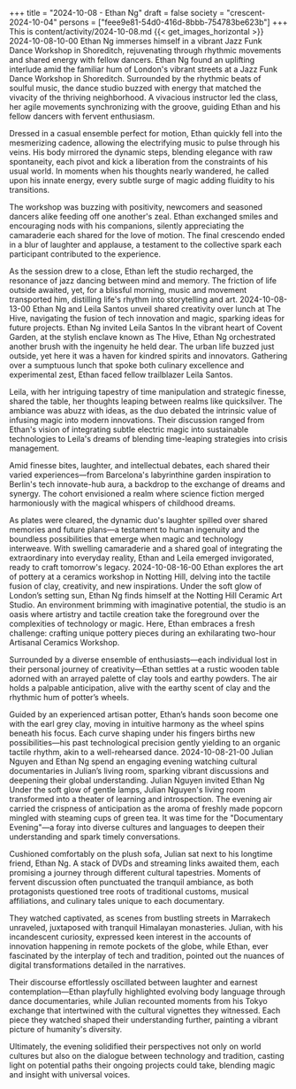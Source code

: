 +++
title = "2024-10-08 - Ethan Ng"
draft = false
society = "crescent-2024-10-04"
persons = ["feee9e81-54d0-416d-8bbb-754783be623b"]
+++
This is content/activity/2024-10-08.md
{{< get_images_horizontal >}}
2024-10-08-10-00
Ethan Ng immerses himself in a vibrant Jazz Funk Dance Workshop in Shoreditch, rejuvenating through rhythmic movements and shared energy with fellow dancers.
Ethan Ng found an uplifting interlude amid the familiar hum of London's vibrant streets at a Jazz Funk Dance Workshop in Shoreditch. Surrounded by the rhythmic beats of soulful music, the dance studio buzzed with energy that matched the vivacity of the thriving neighborhood. A vivacious instructor led the class, her agile movements synchronizing with the groove, guiding Ethan and his fellow dancers with fervent enthusiasm.

Dressed in a casual ensemble perfect for motion, Ethan quickly fell into the mesmerizing cadence, allowing the electrifying music to pulse through his veins. His body mirrored the dynamic steps, blending elegance with raw spontaneity, each pivot and kick a liberation from the constraints of his usual world. In moments when his thoughts nearly wandered, he called upon his innate energy, every subtle surge of magic adding fluidity to his transitions.

The workshop was buzzing with positivity, newcomers and seasoned dancers alike feeding off one another's zeal. Ethan exchanged smiles and encouraging nods with his companions, silently appreciating the camaraderie each shared for the love of motion. The final crescendo ended in a blur of laughter and applause, a testament to the collective spark each participant contributed to the experience.

As the session drew to a close, Ethan left the studio recharged, the resonance of jazz dancing between mind and memory. The friction of life outside awaited, yet, for a blissful morning, music and movement transported him, distilling life's rhythm into storytelling and art.
2024-10-08-13-00
Ethan Ng and Leila Santos unveil shared creativity over lunch at The Hive, navigating the fusion of tech innovation and magic, sparking ideas for future projects.
Ethan Ng invited Leila Santos
In the vibrant heart of Covent Garden, at the stylish enclave known as The Hive, Ethan Ng orchestrated another brush with the ingenuity he held dear. The urban life buzzed just outside, yet here it was a haven for kindred spirits and innovators. Gathering over a sumptuous lunch that spoke both culinary excellence and experimental zest, Ethan faced fellow trailblazer Leila Santos.

Leila, with her intriguing tapestry of time manipulation and strategic finesse, shared the table, her thoughts leaping between realms like quicksilver. The ambiance was abuzz with ideas, as the duo debated the intrinsic value of infusing magic into modern innovations. Their discussion ranged from Ethan's vision of integrating subtle electric magic into sustainable technologies to Leila's dreams of blending time-leaping strategies into crisis management.

Amid finesse bites, laughter, and intellectual debates, each shared their varied experiences—from Barcelona's labyrinthine garden inspiration to Berlin's tech innovate-hub aura, a backdrop to the exchange of dreams and synergy. The cohort envisioned a realm where science fiction merged harmoniously with the magical whispers of childhood dreams.

As plates were cleared, the dynamic duo's laughter spilled over shared memories and future plans—a testament to human ingenuity and the boundless possibilities that emerge when magic and technology interweave. With swelling camaraderie and a shared goal of integrating the extraordinary into everyday reality, Ethan and Leila emerged invigorated, ready to craft tomorrow's legacy.
2024-10-08-16-00
Ethan explores the art of pottery at a ceramics workshop in Notting Hill, delving into the tactile fusion of clay, creativity, and new inspirations.
Under the soft glow of London’s setting sun, Ethan Ng finds himself at the Notting Hill Ceramic Art Studio. An environment brimming with imaginative potential, the studio is an oasis where artistry and tactile creation take the foreground over the complexities of technology or magic. Here, Ethan embraces a fresh challenge: crafting unique pottery pieces during an exhilarating two-hour Artisanal Ceramics Workshop.

Surrounded by a diverse ensemble of enthusiasts—each individual lost in their personal journey of creativity—Ethan settles at a rustic wooden table adorned with an arrayed palette of clay tools and earthy powders. The air holds a palpable anticipation, alive with the earthy scent of clay and the rhythmic hum of potter’s wheels.

Guided by an experienced artisan potter, Ethan’s hands soon become one with the earl grey clay, moving in intuitive harmony as the wheel spins beneath his focus. Each curve shaping under his fingers births new possibilities—his past technological precision gently yielding to an organic tactile rhythm, akin to a well-rehearsed dance.
2024-10-08-21-00
Julian Nguyen and Ethan Ng spend an engaging evening watching cultural documentaries in Julian’s living room, sparking vibrant discussions and deepening their global understanding.
Julian Nguyen invited Ethan Ng
Under the soft glow of gentle lamps, Julian Nguyen's living room transformed into a theater of learning and introspection. The evening air carried the crispness of anticipation as the aroma of freshly made popcorn mingled with steaming cups of green tea. It was time for the "Documentary Evening"—a foray into diverse cultures and languages to deepen their understanding and spark timely conversations.

Cushioned comfortably on the plush sofa, Julian sat next to his longtime friend, Ethan Ng. A stack of DVDs and streaming links awaited them, each promising a journey through different cultural tapestries. Moments of fervent discussion often punctuated the tranquil ambiance, as both protagonists questioned tree roots of traditional customs, musical affiliations, and culinary tales unique to each documentary.

They watched captivated, as scenes from bustling streets in Marrakech unraveled, juxtaposed with tranquil Himalayan monasteries. Julian, with his incandescent curiosity, expressed keen interest in the accounts of innovation happening in remote pockets of the globe, while Ethan, ever fascinated by the interplay of tech and tradition, pointed out the nuances of digital transformations detailed in the narratives.

Their discourse effortlessly oscillated between laughter and earnest contemplation—Ethan playfully highlighted evolving body language through dance documentaries, while Julian recounted moments from his Tokyo exchange that intertwined with the cultural vignettes they witnessed. Each piece they watched shaped their understanding further, painting a vibrant picture of humanity's diversity.

Ultimately, the evening solidified their perspectives not only on world cultures but also on the dialogue between technology and tradition, casting light on potential paths their ongoing projects could take, blending magic and insight with universal voices.
